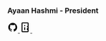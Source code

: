 ### Ayaan Hashmi - President  
<div class="social-icons">
    <a href="https://github.com/Ayaan-Hashmi" target="_blank">
        <svg xmlns="http://www.w3.org/2000/svg" width="24" height="24" viewBox="0 0 24 24" style="fill: rgba(0, 0, 0, 1);transform: ;msFilter:;">
            <path fill-rule="evenodd" clip-rule="evenodd" d="M12.026 2c-5.509 0-9.974 4.465-9.974 9.974 0 4.406 2.857 8.145 6.821 9.465.499.09.679-.217.679-.481 0-.237-.008-.865-.011-1.696-2.775.602-3.361-1.338-3.361-1.338-.452-1.152-1.107-1.459-1.107-1.459-.905-.619.069-.605.069-.605 1.002.07 1.527 1.028 1.527 1.028.89 1.524 2.336 1.084 2.902.829.091-.645.351-1.085.635-1.334-2.214-.251-4.542-1.107-4.542-4.93 0-1.087.389-1.979 1.024-2.675-.101-.253-.446-1.268.099-2.64 0 0 .837-.269 2.742 1.021a9.582 9.582 0 0 1 2.496-.336 9.554 9.554 0 0 1 2.496.336c1.906-1.291 2.742-1.021 2.742-1.021.545 1.372.203 2.387.099 2.64.64.696 1.024 1.587 1.024 2.675 0 3.833-2.33 4.675-4.552 4.922.355.308.675.916.675 1.846 0 1.334-.012 2.41-.012 2.737 0 .267.178.577.687.479C19.146 20.115 22 16.379 22 11.974 22 6.465 17.535 2 12.026 2z"></path>
        </svg>
    </a>
    <a href="https://www.linkedin.com/in/your-linkedin-profile" target="_blank">
        <svg xmlns="http://www.w3.org/2000/svg" viewBox="0 0 24 24" width="24" height="24">
            <path d="M4 3c0-1.104.896-2 2-2h12c1.104 0 2 .896 2 2v18c0 1.104-.896 2-2 2h-12c-1.104 0-2-.896-2-2v-18zm2 0v18h12v-18h-12zm4 15h2v-6h-2v6zm1-8.5c.691 0 1.25-.559 1.25-1.25s-.559-1.25-1.25-1.25c-.691 0-1.25.559-1.25 1.25s.559 1.25 1.25 1.25zm-1 6h2v-3h-2v3zm7.25-6.25c-.691 0-1.25.559-1.25 1.25s.559 1.25 1.25 1.25c.691 0 1.25-.559 1.25-1.25s-.559-1.25-1.25-1.25zm0 4.5c-.691 0-1.25.559-1.25 1.25v3h2v-3c0-.691-.559-1.25-1.25-1.25z"/>
        </svg>
    </a>
    <a href="https://discord.com/users/951491358500216842" target="_blank">
        <svg xmlns="http://www.w3.org/2000/svg" viewBox="0 0 24 24" width="24" height="24">
            <path d="M18.27 12.01c.06-.27.1-.55.1-.84 0-.29-.04-.57-.1-.84-1.72-.15-3.15-1.03-4.21-2.1-.53.37-1.13.69-1.77.97-1.09-.78-2.42-1.26-3.83-1.26s-2

